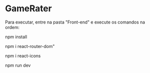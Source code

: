 # GameRater

Para executar, entre na pasta "Front-end" e execute os comandos na ordem:

npm install

npm i react-router-dom"

npm i react-icons

npm run dev
